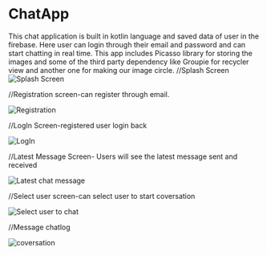 # ChatApp
This chat application is built in kotlin language and saved data of user in the firebase. Here user can login through their email and password and can start chatting in real time. This app includes Picasso library for storing the images and some of the third party dependency like Groupie for recycler view and  another one for making our image circle.
//Splash Screen
![Splash Screen](https://user-images.githubusercontent.com/53367782/120214568-46734b80-c252-11eb-85f6-218e8240c243.png)

//Registration screen-can register through email.

![Registration](https://user-images.githubusercontent.com/53367782/120215566-82f37700-c253-11eb-86c8-9059cf0e3a75.png)

//LogIn Screen-registered user login back 

![LogIn](https://user-images.githubusercontent.com/53367782/120215900-eed5df80-c253-11eb-8836-7b3b3bc5b7a3.png)

//Latest Message Screen- Users will see the latest message sent and received

![Latest chat message](https://user-images.githubusercontent.com/53367782/120216112-36f50200-c254-11eb-857f-7a4bd4deaa8b.png)

//Select user screen-can select user to start coversation

![Select user to chat](https://user-images.githubusercontent.com/53367782/120216368-8cc9aa00-c254-11eb-90aa-0e3bef0d399f.png)

//Message chatlog

![coversation](https://user-images.githubusercontent.com/53367782/120216606-dca87100-c254-11eb-8496-2e5bdb11ae3c.png)


